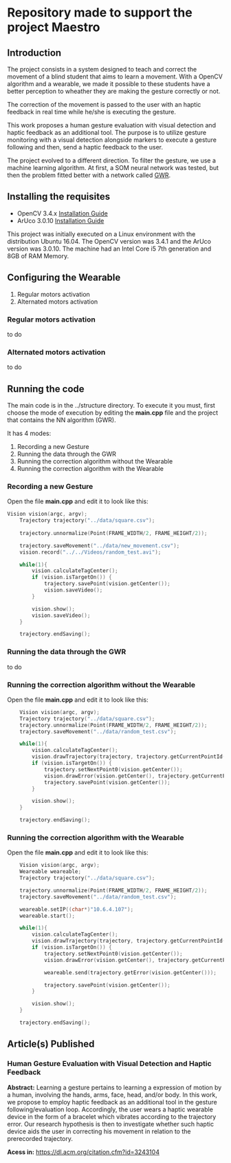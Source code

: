 # Repository made to support the project Maestro

## Introduction
The project consists in a system designed to teach and correct the movement of a blind student that aims to learn a movement. With a OpenCV algorithm and a wearable, we made it possible to these students have a better perception to wheather they are making the gesture correctly or not.

The correction of the movement is passed to the user with an haptic feedback in real time while he/she is executing the gesture.

This work proposes a human gesture evaluation with visual detection and haptic feedback as an additional tool. The purpose is to utilize gesture monitoring with a visual detection alongside markers to execute a gesture following and then, send a haptic feedback to the user.

The project evolved to a different direction. To filter the gesture, we use a machine learning algorithm. At first, a SOM neural network was tested, but then the problem fitted better with a network called [GWR](https://www.sciencedirect.com/science/article/pii/S0893608002000783).

## Installing the requisites
* OpenCV 3.4.x [Installation Guide](https://docs.opencv.org/master/d7/d9f/tutorial_linux_install.html)
* ArUco 3.0.10 [Installation Guide](http://maztories.blogspot.com/2013/07/installing-aruco-augmented-reality.html)

This project was initially executed on a Linux environment with the distribution Ubuntu 16.04. The OpenCV version was 3.4.1 and the ArUco version was 3.0.10. The machine had an Intel Core i5 7th generation and 8GB of RAM Memory.

## Configuring the Wearable

1. Regular motors activation
2. Alternated motors activation

### Regular motors activation
to do

### Alternated motors activation
to do 

## Running the code
The main code is in the ../structure directory. To execute it you must, first choose the mode of execution by editing the **main.cpp** file and the project that contains the NN algorithm (GWR).

It has 4 modes:
1. Recording a new Gesture
2. Running the data through the GWR
3. Running the correction algorithm without the Wearable
4. Running the correction algorithm with the Wearable

### Recording a new Gesture
Open the file **main.cpp** and edit it to look like this:

```c++
Vision vision(argc, argv);
    Trajectory trajectory("../data/square.csv");
    
    trajectory.unnormalize(Point(FRAME_WIDTH/2, FRAME_HEIGHT/2));

    trajectory.saveMovement("../data/new_movement.csv");
    vision.record("../../Videos/random_test.avi");

    while(1){
        vision.calculateTagCenter();
        if (vision.isTargetOn()) {
            trajectory.savePoint(vision.getCenter());
            vision.saveVideo();
        }

        vision.show();
        vision.saveVideo();
    }

    trajectory.endSaving();
```

### Running the data through the GWR
to do

### Running the correction algorithm without the Wearable
Open the file **main.cpp** and edit it to look like this:

```c++
    Vision vision(argc, argv);
    Trajectory trajectory("../data/square.csv");
    trajectory.unnormalize(Point(FRAME_WIDTH/2, FRAME_HEIGHT/2));
    trajectory.saveMovement("../data/random_test.csv");

    while(1){
        vision.calculateTagCenter();
        vision.drawTrajectory(trajectory, trajectory.getCurrentPointId());
        if (vision.isTargetOn()) {
            trajectory.setNextPoint0(vision.getCenter());
            vision.drawError(vision.getCenter(), trajectory.getCurrentPoint());
            trajectory.savePoint(vision.getCenter());
        }

        vision.show();
    }

    trajectory.endSaving();
```

### Running the correction algorithm with the Wearable
Open the file **main.cpp** and edit it to look like this:

```c++
    Vision vision(argc, argv);
    Weareable weareable;
    Trajectory trajectory("../data/square.csv");

    trajectory.unnormalize(Point(FRAME_WIDTH/2, FRAME_HEIGHT/2));
    trajectory.saveMovement("../data/random_test.csv");

    weareable.setIP((char*)"10.6.4.107");
    weareable.start();

    while(1){
        vision.calculateTagCenter();
        vision.drawTrajectory(trajectory, trajectory.getCurrentPointId());
        if (vision.isTargetOn()) {
            trajectory.setNextPoint0(vision.getCenter());
            vision.drawError(vision.getCenter(), trajectory.getCurrentPoint());

            weareable.send(trajectory.getError(vision.getCenter()));

            trajectory.savePoint(vision.getCenter());
        }

        vision.show();
    }

    trajectory.endSaving();
```

## Article(s) Published
### Human Gesture Evaluation with Visual Detection and Haptic Feedback
**Abstract:** Learning a gesture pertains to learning a expression of motion by a human, involving the hands, arms, face, head, and/or body. In this work, we propose to employ haptic feedback as an additional tool in the gesture following/evaluation loop. Accordingly, the user wears a haptic wearable device in the form of a bracelet which vibrates according to the trajectory error. Our research hypothesis is then to investigate whether such haptic device aids the user in correcting his movement in relation to the prerecorded trajectory.

**Acess in:** https://dl.acm.org/citation.cfm?id=3243104
